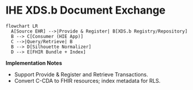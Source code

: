 # IHE XDS.b Document Exchange

```mermaid
flowchart LR
  A[Source EHR] -->|Provide & Register| B[XDS.b Registry/Repository]
  B --> C[Consumer (HIE App)]
  C -->|Query/Retrieve| B
  B --> D[Silhouette Normalizer]
  D --> E[FHIR Bundle + Index]
```

**Implementation Notes**

* Support Provide & Register and Retrieve Transactions.
* Convert C-CDA to FHIR resources; index metadata for RLS.
